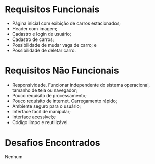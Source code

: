 # Requisitos Funcionais

*   Página inicial com exibição de carros estacionados;
*   Header com imagem;
*   Cadastro e login de usuário;
*   Cadastro de carros;
*   Possibilidade de mudar vaga de carro; e
*   Possibilidade de deletar carro.

# Requisitos Não Funcionais

*   Responsividade. Funcionar independente do sistema operacional, tamanho de tela ou navegador;
*   Pouco requisito de processamento;
*   Pouco requisito de internet. Carregamento rápido;
*   Ambiente seguro para o usuário;
*   Interface fácil de manipular;
*   Interface acessível;e
*   Código limpo e reutilizável.

# Desafios Encontrados

Nenhum